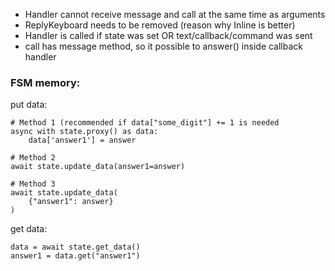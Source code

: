 * Handler cannot receive message and call at the same time as arguments
* ReplyKeyboard needs to be removed (reason why Inline is better)
* Handler is called if state was set OR text/callback/command was sent
* call has message method, so it possible to answer() inside callback handler

### FSM memory:

put data:

    # Method 1 (recommended if data["some_digit"] += 1 is needed
    async with state.proxy() as data:
        data['answer1'] = answer

    # Method 2
    await state.update_data(answer1=answer)

    # Method 3
    await state.update_data(
        {"answer1": answer}
    )

get data:

    data = await state.get_data()
    answer1 = data.get("answer1")

